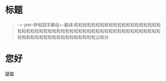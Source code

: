 # 标题

> -= ytet-伊甸园字幕组=-翻译:粒粒粒粒粒粒粒粒粒粒粒粒粒粒粒粒粒粒粒粒粒粒粒粒粒粒粒粒粒粒粒粒粒粒粒粒粒粒粒粒粒粒粒粒粒粒粒粒粒粒粒粒粒粒粒粒粒粒粒粒粒粒粒粒粒粒粒粒粒粒粒尘校对

# 您好

[链接](https://bing.com)